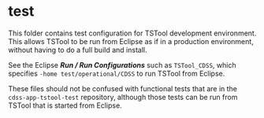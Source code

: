 # test #

This folder contains test configuration for TSTool development environment.
This allows TSTool to be run from Eclipse as if in a production environment,
without having to do a full build and install.

See the Eclipse ***Run / Run Configurations*** such as `TSTool_CDSS`,
which specifies `-home test/operational/CDSS` to run TSTool from Eclipse.

These files should not be confused with functional tests that are in the
`cdss-app-tstool-test` repository, although those tests can be run
from TSTool that is started from Eclipse.
